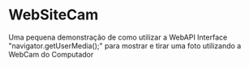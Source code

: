 # WebSiteCam
Uma pequena demonstração de como utilizar a WebAPI Interface "navigator.getUserMedia();" para mostrar e tirar uma foto utilizando a WebCam do Computador
